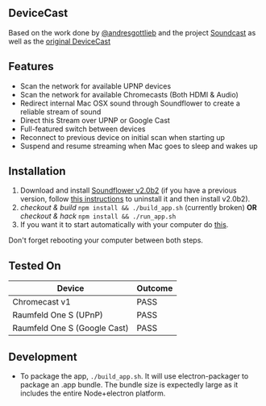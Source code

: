 ## DeviceCast

Based on the work done by [@andresgottlieb](https://github.com/andresgottlieb) and the project [Soundcast](https://github.com/andresgottlieb/soundcast) as well as the [original DeviceCast](https://github.com/jamesmorgan/devicecast)

## Features

* Scan the network for available UPNP devices
* Scan the network for available Chromecasts (Both HDMI & Audio)
* Redirect internal Mac OSX sound through Soundflower to create a reliable stream of sound
* Direct this Stream over UPNP or Google Cast
* Full-featured switch between devices
* Reconnect to previous device on initial scan when starting up
* Suspend and resume streaming when Mac goes to sleep and wakes up

## Installation

1. Download and install [Soundflower v2.0b2](https://github.com/mattingalls/Soundflower/releases/download/2.0b2/Soundflower-2.0b2.dmg) (if you have a previous version, follow [this instructions](https://support.shinywhitebox.com/hc/en-us/articles/202751790-Uninstalling-Soundflower) to uninstall it and then install v2.0b2).
2. _checkout & build_ `npm install && ./build_app.sh` (currently broken)
 **OR**
  _checkout & hack_ `npm install && ./run_app.sh`
3. If you want it to start automatically with your computer do [this](http://www.howtogeek.com/206178/mac-os-x-change-which-apps-start-automatically-at-login/).

Don't forget rebooting your computer between both steps.

## Tested On

| Device  | Outcome |
| ------- | ------- |
| Chromecast v1   | PASS |
| Raumfeld One S (UPnP) | PASS |
| Raumfeld One S (Google Cast) | PASS |

## Development

- To package the app, `./build_app.sh`. It will use electron-packager to package an .app bundle. The bundle size is expectedly large as it includes the entire Node+electron platform.
